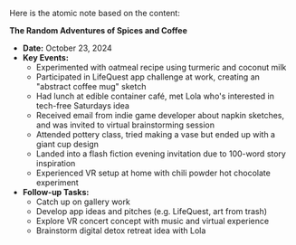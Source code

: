 Here is the atomic note based on the content:

**The Random Adventures of Spices and Coffee**

* **Date:** October 23, 2024
* **Key Events:**
	+ Experimented with oatmeal recipe using turmeric and coconut milk
	+ Participated in LifeQuest app challenge at work, creating an "abstract coffee mug" sketch
	+ Had lunch at edible container café, met Lola who's interested in tech-free Saturdays idea
	+ Received email from indie game developer about napkin sketches, and was invited to virtual brainstorming session
	+ Attended pottery class, tried making a vase but ended up with a giant cup design
	+ Landed into a flash fiction evening invitation due to 100-word story inspiration
	+ Experienced VR setup at home with chili powder hot chocolate experiment
* **Follow-up Tasks:**
	+ Catch up on gallery work
	+ Develop app ideas and pitches (e.g. LifeQuest, art from trash)
	+ Explore VR concert concept with music and virtual experience
	+ Brainstorm digital detox retreat idea with Lola